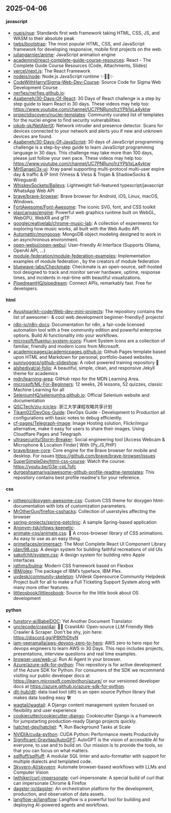 ## 2025-04-06

#### javascript
* [nuejs/nue](https://github.com/nuejs/nue): Standards first web framework taking HTML, CSS, JS, and WASM to their absolute peak
* [twbs/bootstrap](https://github.com/twbs/bootstrap): The most popular HTML, CSS, and JavaScript framework for developing responsive, mobile first projects on the web.
* [juliangarnier/anime](https://github.com/juliangarnier/anime): JavaScript animation engine
* [academind/react-complete-guide-course-resources](https://github.com/academind/react-complete-guide-course-resources): React - The Complete Guide Course Resources (Code, Attachments, Slides)
* [vercel/next.js](https://github.com/vercel/next.js): The React Framework
* [nodejs/node](https://github.com/nodejs/node): Node.js JavaScript runtime ✨🐢🚀✨
* [CodeWithHarry/Sigma-Web-Dev-Course](https://github.com/CodeWithHarry/Sigma-Web-Dev-Course): Source Code for Sigma Web Development Course
* [nerfies/nerfies.github.io](https://github.com/nerfies/nerfies.github.io): 
* [Asabeneh/30-Days-Of-React](https://github.com/Asabeneh/30-Days-Of-React): 30 Days of React challenge is a step by step guide to learn React in 30 days. These videos may help too: https://www.youtube.com/channel/UC7PNRuno1rzYPb1xLa4yktw
* [projectdiscovery/nuclei-templates](https://github.com/projectdiscovery/nuclei-templates): Community curated list of templates for the nuclei engine to find security vulnerabilities.
* [jokob-sk/NetAlertX](https://github.com/jokob-sk/NetAlertX): Network intruder and presence detector. Scans for devices connected to your network and alerts you if new and unknown devices are found.
* [Asabeneh/30-Days-Of-JavaScript](https://github.com/Asabeneh/30-Days-Of-JavaScript): 30 days of JavaScript programming challenge is a step-by-step guide to learn JavaScript programming language in 30 days. This challenge may take more than 100 days, please just follow your own pace. These videos may help too: https://www.youtube.com/channel/UC7PNRuno1rzYPb1xLa4yktw
* [MHSanaei/3x-ui](https://github.com/MHSanaei/3x-ui): Xray panel supporting multi-protocol multi-user expire day & traffic & IP limit (Vmess & Vless & Trojan & ShadowSocks & Wireguard)
* [WhiskeySockets/Baileys](https://github.com/WhiskeySockets/Baileys): Lightweight full-featured typescript/javascript WhatsApp Web API
* [brave/brave-browser](https://github.com/brave/brave-browser): Brave browser for Android, iOS, Linux, macOS, Windows.
* [FortAwesome/Font-Awesome](https://github.com/FortAwesome/Font-Awesome): The iconic SVG, font, and CSS toolkit
* [playcanvas/engine](https://github.com/playcanvas/engine): Powerful web graphics runtime built on WebGL, WebGPU, WebXR and glTF
* [googlecreativelab/chrome-music-lab](https://github.com/googlecreativelab/chrome-music-lab): A collection of experiments for exploring how music works, all built with the Web Audio API.
* [Automattic/mongoose](https://github.com/Automattic/mongoose): MongoDB object modeling designed to work in an asynchronous environment.
* [open-webui/open-webui](https://github.com/open-webui/open-webui): User-friendly AI Interface (Supports Ollama, OpenAI API, ...)
* [module-federation/module-federation-examples](https://github.com/module-federation/module-federation-examples): Implementation examples of module federation , by the creators of module federation
* [bluewave-labs/Checkmate](https://github.com/bluewave-labs/Checkmate): Checkmate is an open-source, self-hosted tool designed to track and monitor server hardware, uptime, response times, and incidents in real-time with beautiful visualizations.
* [PipedreamHQ/pipedream](https://github.com/PipedreamHQ/pipedream): Connect APIs, remarkably fast. Free for developers.

#### html
* [Ayushparikh-code/Web-dev-mini-projects](https://github.com/Ayushparikh-code/Web-dev-mini-projects): The repository contains the list of awesome✨ & cool web development beginner-friendly✌️ projects!
* [n8n-io/n8n-docs](https://github.com/n8n-io/n8n-docs): Documentation for n8n, a fair-code licensed automation tool with a free community edition and powerful enterprise options. Build AI functionality into your workflows.
* [microsoft/fluentui-system-icons](https://github.com/microsoft/fluentui-system-icons): Fluent System Icons are a collection of familiar, friendly and modern icons from Microsoft.
* [academicpages/academicpages.github.io](https://github.com/academicpages/academicpages.github.io): Github Pages template based upon HTML and Markdown for personal, portfolio-based websites.
* [sunnyoggcp/github-slideshow](https://github.com/sunnyoggcp/github-slideshow): A robot powered training repository 🤖
* [alshedivat/al-folio](https://github.com/alshedivat/al-folio): A beautiful, simple, clean, and responsive Jekyll theme for academics
* [mdn/learning-area](https://github.com/mdn/learning-area): GitHub repo for the MDN Learning Area.
* [microsoft/ML-For-Beginners](https://github.com/microsoft/ML-For-Beginners): 12 weeks, 26 lessons, 52 quizzes, classic Machine Learning for all
* [SeleniumHQ/seleniumhq.github.io](https://github.com/SeleniumHQ/seleniumhq.github.io): Official Selenium website and documentation
* [QSCTech/zju-icicles](https://github.com/QSCTech/zju-icicles): 浙江大学课程攻略共享计划
* [Tikam02/DevOps-Guide](https://github.com/Tikam02/DevOps-Guide): DevOps Guide - Development to Production all configurations with basic notes to debug efficiently.
* [cf-pages/Telegraph-Image](https://github.com/cf-pages/Telegraph-Image): Image Hosting solution, Flickr/imgur alternative, make it easy for users to share their images. Using Cloudflare Pages and Telegraph.
* [ultrasecurity/Storm-Breaker](https://github.com/ultrasecurity/Storm-Breaker): Social engineering tool [Access Webcam & Microphone & Location Finder] With {Py,JS,PHP}
* [brave/brave-core](https://github.com/brave/brave-core): Core engine for the Brave browser for mobile and desktop. For issues https://github.com/brave/brave-browser/issues
* [SuperSimpleDev/html-css-course](https://github.com/SuperSimpleDev/html-css-course): Watch the course: https://youtu.be/G3e-cpL7ofc
* [durgeshsamariya/awesome-github-profile-readme-templates](https://github.com/durgeshsamariya/awesome-github-profile-readme-templates): This repository contains best profile readme's for your reference.

#### css
* [jothepro/doxygen-awesome-css](https://github.com/jothepro/doxygen-awesome-css): Custom CSS theme for doxygen html-documentation with lots of customization parameters.
* [MrOtherGuy/firefox-csshacks](https://github.com/MrOtherGuy/firefox-csshacks): Collection of userstyles affecting the browser
* [spring-projects/spring-petclinic](https://github.com/spring-projects/spring-petclinic): A sample Spring-based application
* [Anonym-tsk/nfqws-keenetic](https://github.com/Anonym-tsk/nfqws-keenetic): 
* [animate-css/animate.css](https://github.com/animate-css/animate.css): 🍿 A cross-browser library of CSS animations. As easy to use as an easy thing.
* [primefaces/primereact](https://github.com/primefaces/primereact): The Most Complete React UI Component Library
* [jdan/98.css](https://github.com/jdan/98.css): A design system for building faithful recreations of old UIs
* [sakofchit/system.css](https://github.com/sakofchit/system.css): A design system for building retro Apple interfaces
* [jgthms/bulma](https://github.com/jgthms/bulma): Modern CSS framework based on Flexbox
* [IBM/plex](https://github.com/IBM/plex): The package of IBM’s typeface, IBM Plex.
* [uvdesk/community-skeleton](https://github.com/uvdesk/community-skeleton): UVdesk Opensource Community Helpdesk Project built for all to make a Full Ticketing Support System along with many more other features.
* [littleosbook/littleosbook](https://github.com/littleosbook/littleosbook): Source for the little book about OS development

#### python
* [funstory-ai/BabelDOC](https://github.com/funstory-ai/BabelDOC): Yet Another Document Translator
* [unclecode/crawl4ai](https://github.com/unclecode/crawl4ai): 🚀🤖 Crawl4AI: Open-source LLM Friendly Web Crawler & Scraper. Don't be shy, join here: https://discord.gg/jP8KfhDhyN
* [iam-veeramalla/aws-devops-zero-to-hero](https://github.com/iam-veeramalla/aws-devops-zero-to-hero): AWS zero to hero repo for devops engineers to learn AWS in 30 Days. This repo includes projects, presentations, interview questions and real time examples.
* [browser-use/web-ui](https://github.com/browser-use/web-ui): Run AI Agent in your browser.
* [Azure/azure-sdk-for-python](https://github.com/Azure/azure-sdk-for-python): This repository is for active development of the Azure SDK for Python. For consumers of the SDK we recommend visiting our public developer docs at https://learn.microsoft.com/python/azure/ or our versioned developer docs at https://azure.github.io/azure-sdk-for-python.
* [dlt-hub/dlt](https://github.com/dlt-hub/dlt): data load tool (dlt) is an open source Python library that makes data loading easy 🛠️
* [wagtail/wagtail](https://github.com/wagtail/wagtail): A Django content management system focused on flexibility and user experience
* [cookiecutter/cookiecutter-django](https://github.com/cookiecutter/cookiecutter-django): Cookiecutter Django is a framework for jumpstarting production-ready Django projects quickly.
* [hatchet-dev/hatchet](https://github.com/hatchet-dev/hatchet): 🪓 Run Background Tasks at Scale
* [NVIDIA/cuda-python](https://github.com/NVIDIA/cuda-python): CUDA Python: Performance meets Productivity
* [Significant-Gravitas/AutoGPT](https://github.com/Significant-Gravitas/AutoGPT): AutoGPT is the vision of accessible AI for everyone, to use and to build on. Our mission is to provide the tools, so that you can focus on what matters.
* [sqlfluff/sqlfluff](https://github.com/sqlfluff/sqlfluff): A modular SQL linter and auto-formatter with support for multiple dialects and templated code.
* [Skyvern-AI/skyvern](https://github.com/Skyvern-AI/skyvern): Automate browser-based workflows with LLMs and Computer Vision
* [lwthiker/curl-impersonate](https://github.com/lwthiker/curl-impersonate): curl-impersonate: A special build of curl that can impersonate Chrome & Firefox
* [dagster-io/dagster](https://github.com/dagster-io/dagster): An orchestration platform for the development, production, and observation of data assets.
* [langflow-ai/langflow](https://github.com/langflow-ai/langflow): Langflow is a powerful tool for building and deploying AI-powered agents and workflows.
